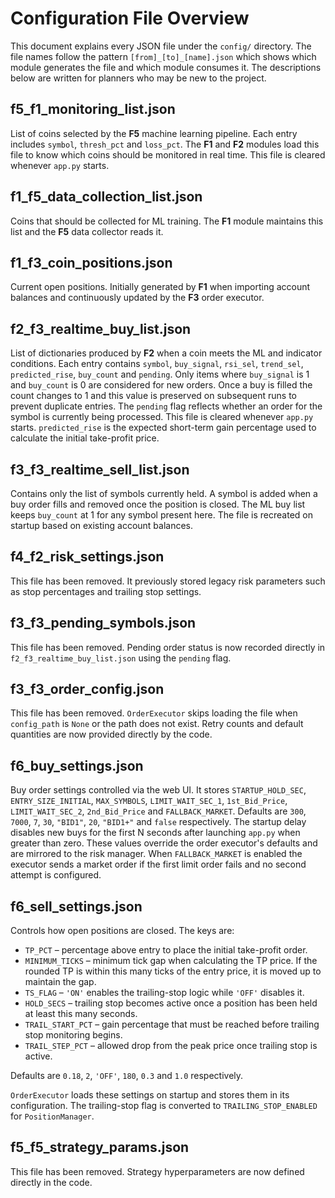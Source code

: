 # Configuration File Overview

This document explains every JSON file under the `config/` directory. The file names follow the pattern
`[from]_[to]_[name].json` which shows which module generates the file and which module consumes it.
The descriptions below are written for planners who may be new to the project.


## f5_f1_monitoring_list.json
List of coins selected by the **F5** machine learning pipeline. Each entry includes
`symbol`, `thresh_pct` and `loss_pct`. The **F1** and **F2** modules
load this file to know which coins should be monitored in real time. This file
is cleared whenever `app.py` starts.

## f1_f5_data_collection_list.json
Coins that should be collected for ML training. The **F1** module maintains this list and the
**F5** data collector reads it.


## f1_f3_coin_positions.json
Current open positions. Initially generated by **F1** when importing account balances
and continuously updated by the **F3** order executor.

## f2_f3_realtime_buy_list.json
List of dictionaries produced by **F2** when a coin meets the ML and indicator
conditions. Each entry contains `symbol`, `buy_signal`, `rsi_sel`, `trend_sel`,
`predicted_rise`, `buy_count` and `pending`. Only items where `buy_signal` is 1 and
`buy_count` is 0 are considered for new orders. Once a buy is filled the count
changes to 1 and this value is preserved on subsequent runs to prevent
duplicate entries. The `pending` flag reflects whether an order for the symbol
is currently being processed. This file is cleared whenever `app.py` starts.
`predicted_rise` is the expected short-term gain percentage used to
calculate the initial take-profit price.

## f3_f3_realtime_sell_list.json
Contains only the list of symbols currently held. A symbol is added when a buy
order fills and removed once the position is closed. The ML buy list keeps
`buy_count` at 1 for any symbol present here. The file is recreated on startup
based on existing account balances.

## f4_f2_risk_settings.json
This file has been removed. It previously stored legacy risk parameters
such as stop percentages and trailing stop settings.

## f3_f3_pending_symbols.json
This file has been removed. Pending order status is now recorded directly in
`f2_f3_realtime_buy_list.json` using the `pending` flag.

## f3_f3_order_config.json
This file has been removed. `OrderExecutor` skips loading the file when
`config_path` is `None` or the path does not exist. Retry counts and default
quantities are now provided directly by the code.

## f6_buy_settings.json
Buy order settings controlled via the web UI. It stores `STARTUP_HOLD_SEC`,
`ENTRY_SIZE_INITIAL`, `MAX_SYMBOLS`, `LIMIT_WAIT_SEC_1`, `1st_Bid_Price`,
`LIMIT_WAIT_SEC_2`, `2nd_Bid_Price` and `FALLBACK_MARKET`. Defaults are `300`,
`7000`, `7`, `30`, `"BID1"`, `20`, `"BID1+"` and `false` respectively. The
startup delay disables new buys for the first N seconds after launching
`app.py` when greater than zero. These values override the
order executor's defaults and are mirrored to the risk manager. When
`FALLBACK_MARKET` is enabled the executor sends a market order if the first
limit order fails and no second attempt is configured.

## f6_sell_settings.json
Controls how open positions are closed. The keys are:

* `TP_PCT` – percentage above entry to place the initial take-profit order.
* `MINIMUM_TICKS` – minimum tick gap when calculating the TP price. If the
  rounded TP is within this many ticks of the entry price, it is moved up to
  maintain the gap.
* `TS_FLAG` – `'ON'` enables the trailing-stop logic while `'OFF'` disables it.
* `HOLD_SECS` – trailing stop becomes active once a position has been held at
  least this many seconds.
* `TRAIL_START_PCT` – gain percentage that must be reached before trailing stop
  monitoring begins.
* `TRAIL_STEP_PCT` – allowed drop from the peak price once trailing stop is
  active.

Defaults are `0.18`, `2`, `'OFF'`, `180`, `0.3` and `1.0` respectively.

`OrderExecutor` loads these settings on startup and stores them in its
configuration. The trailing-stop flag is converted to `TRAILING_STOP_ENABLED`
for `PositionManager`.
## f5_f5_strategy_params.json
This file has been removed. Strategy hyperparameters are now defined directly in the code.


